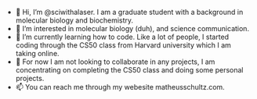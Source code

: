 - 👋 Hi, I’m @sciwithalaser. I am a graduate student with a background in molecular biology and biochemistry.
- 👀 I’m interested in molecular biology (duh), and science communication.
- 🌱 I’m currently learning how to code. Like a lot of people, I started coding through the CS50 class from Harvard university which I am taking online.
- 💞️ For now I am not looking to collaborate in any projects, I am concentrating on completing the CS50 class and doing some personal projects.
- 📫 You can reach me through my webesite matheusschultz.com.

<!---
sciwithalaser/sciwithalaser is a ✨ special ✨ repository because its `README.md` (this file) appears on your GitHub profile.
You can click the Preview link to take a look at your changes.
--->
